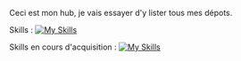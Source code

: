 Ceci est mon hub, 
je vais essayer d'y lister tous mes dépots.

Skills :
[![My Skills](https://skillicons.dev/icons?i=html,css,wordpress,sketch,figma,ps,ai,ae,linux,bash)](https://skillicons.dev)

Skills en cours d'acquisition : 
[![My Skills](https://skillicons.dev/icons?i=js,py)](https://skillicons.dev)
